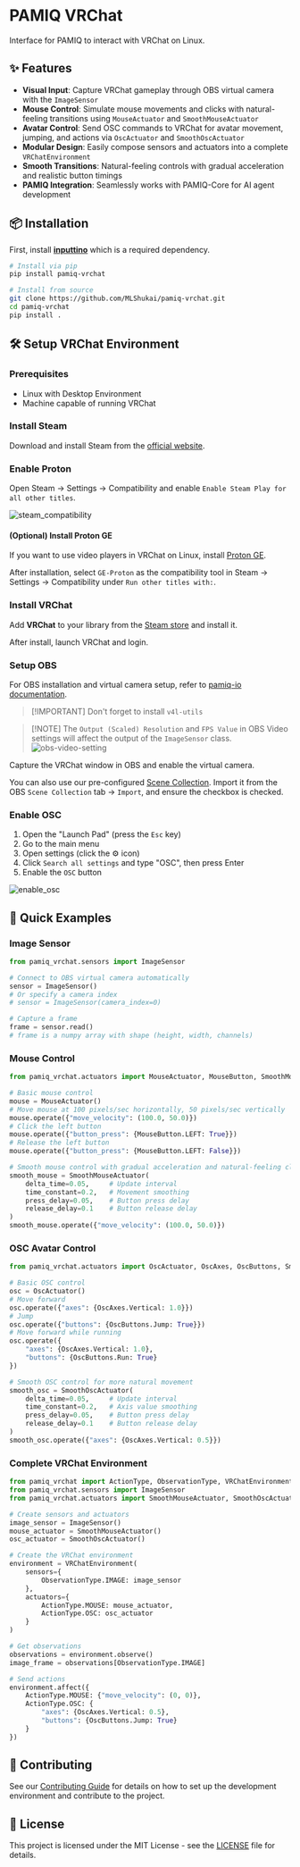 # PAMIQ VRChat

Interface for PAMIQ to interact with VRChat on Linux.

## ✨ Features

- **Visual Input**: Capture VRChat gameplay through OBS virtual camera with the `ImageSensor`
- **Mouse Control**: Simulate mouse movements and clicks with natural-feeling transitions using `MouseActuator` and `SmoothMouseActuator`
- **Avatar Control**: Send OSC commands to VRChat for avatar movement, jumping, and actions via `OscActuator` and `SmoothOscActuator`
- **Modular Design**: Easily compose sensors and actuators into a complete `VRChatEnvironment`
- **Smooth Transitions**: Natural-feeling controls with gradual acceleration and realistic button timings
- **PAMIQ Integration**: Seamlessly works with PAMIQ-Core for AI agent development

## 📦 Installation

First, install [**inputtino**](https://github.com/games-on-whales/inputtino/tree/stable/bindings/python#installation) which is a required dependency.

```sh
# Install via pip
pip install pamiq-vrchat

# Install from source
git clone https://github.com/MLShukai/pamiq-vrchat.git
cd pamiq-vrchat
pip install .
```

## 🛠️ Setup VRChat Environment

### Prerequisites

- Linux with Desktop Environment
- Machine capable of running VRChat

### Install Steam

Download and install Steam from the [official website](https://store.steampowered.com/about/).

### Enable Proton

Open Steam → Settings → Compatibility and enable `Enable Steam Play for all other titles`.

![steam_compatibility](./docs/images/steam_compatibility.png)

#### (Optional) Install Proton GE

If you want to use video players in VRChat on Linux, install [Proton GE](https://github.com/GloriousEggroll/proton-ge-custom?tab=readme-ov-file#installation).

After installation, select `GE-Proton` as the compatibility tool in Steam → Settings → Compatibility under `Run other titles with:`.

### Install VRChat

Add **VRChat** to your library from the [Steam store](https://store.steampowered.com/app/438100/VRChat/) and install it.

After install, launch VRChat and login.

### Setup OBS

For OBS installation and virtual camera setup, refer to [pamiq-io documentation](https://github.com/MLShukai/pamiq-io?tab=readme-ov-file#obs-virtual-camera).

> \[!IMPORTANT\]
> Don't forget to install `v4l-utils`

> \[!NOTE\]
> The `Output (Scaled) Resolution` and `FPS Value` in OBS Video settings will affect the output of the `ImageSensor` class.
> ![obs-video-setting](./docs/images/obs_video_setting.png)

Capture the VRChat window in OBS and enable the virtual camera.

You can also use our pre-configured [Scene Collection](./obs_settings/VRChatSceneCollection.json). Import it from the OBS `Scene Collection` tab → `Import`, and ensure the checkbox is checked.

### Enable OSC

1. Open the "Launch Pad" (press the `Esc` key)
2. Go to the main menu
3. Open settings (click the ⚙️ icon)
4. Click `Search all settings` and type "OSC", then press Enter
5. Enable the `OSC` button

![enable_osc](./docs/images/osc_enable.png)

## 🚀 Quick Examples

### Image Sensor

```python
from pamiq_vrchat.sensors import ImageSensor

# Connect to OBS virtual camera automatically
sensor = ImageSensor()
# Or specify a camera index
# sensor = ImageSensor(camera_index=0)

# Capture a frame
frame = sensor.read()
# frame is a numpy array with shape (height, width, channels)
```

### Mouse Control

```python
from pamiq_vrchat.actuators import MouseActuator, MouseButton, SmoothMouseActuator

# Basic mouse control
mouse = MouseActuator()
# Move mouse at 100 pixels/sec horizontally, 50 pixels/sec vertically
mouse.operate({"move_velocity": (100.0, 50.0)})
# Click the left button
mouse.operate({"button_press": {MouseButton.LEFT: True}})
# Release the left button
mouse.operate({"button_press": {MouseButton.LEFT: False}})

# Smooth mouse control with gradual acceleration and natural-feeling clicks
smooth_mouse = SmoothMouseActuator(
    delta_time=0.05,     # Update interval
    time_constant=0.2,   # Movement smoothing
    press_delay=0.05,    # Button press delay
    release_delay=0.1    # Button release delay
)
smooth_mouse.operate({"move_velocity": (100.0, 50.0)})
```

### OSC Avatar Control

```python
from pamiq_vrchat.actuators import OscActuator, OscAxes, OscButtons, SmoothOscActuator

# Basic OSC control
osc = OscActuator()
# Move forward
osc.operate({"axes": {OscAxes.Vertical: 1.0}})
# Jump
osc.operate({"buttons": {OscButtons.Jump: True}})
# Move forward while running
osc.operate({
    "axes": {OscAxes.Vertical: 1.0},
    "buttons": {OscButtons.Run: True}
})

# Smooth OSC control for more natural movement
smooth_osc = SmoothOscActuator(
    delta_time=0.05,     # Update interval
    time_constant=0.2,   # Axis value smoothing
    press_delay=0.05,    # Button press delay
    release_delay=0.1    # Button release delay
)
smooth_osc.operate({"axes": {OscAxes.Vertical: 0.5}})
```

### Complete VRChat Environment

```python
from pamiq_vrchat import ActionType, ObservationType, VRChatEnvironment
from pamiq_vrchat.sensors import ImageSensor
from pamiq_vrchat.actuators import SmoothMouseActuator, SmoothOscActuator

# Create sensors and actuators
image_sensor = ImageSensor()
mouse_actuator = SmoothMouseActuator()
osc_actuator = SmoothOscActuator()

# Create the VRChat environment
environment = VRChatEnvironment(
    sensors={
        ObservationType.IMAGE: image_sensor
    },
    actuators={
        ActionType.MOUSE: mouse_actuator,
        ActionType.OSC: osc_actuator
    }
)

# Get observations
observations = environment.observe()
image_frame = observations[ObservationType.IMAGE]

# Send actions
environment.affect({
    ActionType.MOUSE: {"move_velocity": (0, 0)},
    ActionType.OSC: {
        "axes": {OscAxes.Vertical: 0.5},
        "buttons": {OscButtons.Jump: True}
    }
})
```

## 🤝 Contributing

See our [Contributing Guide](CONTRIBUTING.md) for details on how to set up the development environment and contribute to the project.

## 📄 License

This project is licensed under the MIT License - see the [LICENSE](LICENSE) file for details.
